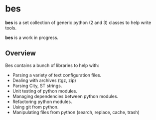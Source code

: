 # bes

**bes** is a set collection of generic python (2 and 3) classes to help
write tools.

**bes** is a work in progress.

## Overview

Bes contains a bunch of libraries to help with:
* Parsing a variety of text configuration files.
* Dealing with archives (tgz, zip)
* Parsing City, ST strings.
* Unit testing of python modules.
* Managing dependencies between python modules.
* Refactoring python modules.
* Using git from python.
* Manipulating files from python (search, replace, cache, trash)
